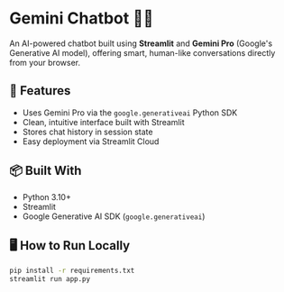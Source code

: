 # Gemini Chatbot 🤖✨

An AI-powered chatbot built using **Streamlit** and **Gemini Pro** (Google's Generative AI model), offering smart, human-like conversations directly from your browser.

## 🚀 Features
- Uses Gemini Pro via the `google.generativeai` Python SDK
- Clean, intuitive interface built with Streamlit
- Stores chat history in session state
- Easy deployment via Streamlit Cloud

## 📦 Built With
- Python 3.10+
- Streamlit
- Google Generative AI SDK (`google.generativeai`)

## 🖥️ How to Run Locally
```bash
pip install -r requirements.txt
streamlit run app.py
